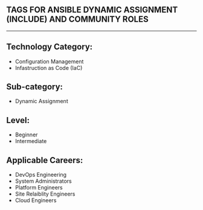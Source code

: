 ## TAGS FOR ANSIBLE DYNAMIC ASSIGNMENT (INCLUDE) AND COMMUNITY ROLES
---

## Technology Category:
- Configuration Management
- Infastruction as Code (IaC)


## Sub-category:
- Dynamic Assignment 

  
## Level:
- Beginner
- Intermediate

  

## Applicable Careers:
- DevOps Engineering
- System Administrators
- Platform Engineers
- Site Relaiblity Engineers
- Cloud Engineers
